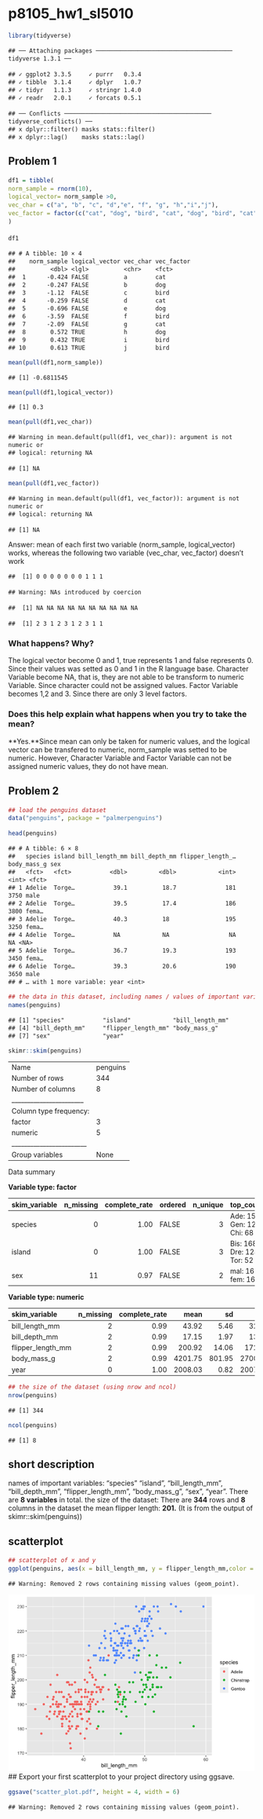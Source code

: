 p8105\_hw1\_sl5010
================

``` r
library(tidyverse)
```

    ## ── Attaching packages ─────────────────────────────────────── tidyverse 1.3.1 ──

    ## ✓ ggplot2 3.3.5     ✓ purrr   0.3.4
    ## ✓ tibble  3.1.4     ✓ dplyr   1.0.7
    ## ✓ tidyr   1.1.3     ✓ stringr 1.4.0
    ## ✓ readr   2.0.1     ✓ forcats 0.5.1

    ## ── Conflicts ────────────────────────────────────────── tidyverse_conflicts() ──
    ## x dplyr::filter() masks stats::filter()
    ## x dplyr::lag()    masks stats::lag()

## Problem 1

``` r
df1 = tibble(
norm_sample = rnorm(10),
logical_vector= norm_sample >0,
vec_char = c("a", "b", "c", "d","e", "f", "g", "h","i","j"),
vec_factor = factor(c("cat", "dog", "bird", "cat", "dog", "bird", "cat", "dog", "bird", "bird"))
)

df1
```

    ## # A tibble: 10 × 4
    ##    norm_sample logical_vector vec_char vec_factor
    ##          <dbl> <lgl>          <chr>    <fct>     
    ##  1      -0.424 FALSE          a        cat       
    ##  2      -0.247 FALSE          b        dog       
    ##  3      -1.12  FALSE          c        bird      
    ##  4      -0.259 FALSE          d        cat       
    ##  5      -0.696 FALSE          e        dog       
    ##  6      -3.59  FALSE          f        bird      
    ##  7      -2.09  FALSE          g        cat       
    ##  8       0.572 TRUE           h        dog       
    ##  9       0.432 TRUE           i        bird      
    ## 10       0.613 TRUE           j        bird

``` r
mean(pull(df1,norm_sample))
```

    ## [1] -0.6811545

``` r
mean(pull(df1,logical_vector))
```

    ## [1] 0.3

``` r
mean(pull(df1,vec_char))
```

    ## Warning in mean.default(pull(df1, vec_char)): argument is not numeric or
    ## logical: returning NA

    ## [1] NA

``` r
mean(pull(df1,vec_factor))
```

    ## Warning in mean.default(pull(df1, vec_factor)): argument is not numeric or
    ## logical: returning NA

    ## [1] NA

Answer: mean of each first two variable (norm\_sample, logical\_vector)
works, whereas the following two variable (vec\_char, vec\_factor)
doesn’t work

    ##  [1] 0 0 0 0 0 0 0 1 1 1

    ## Warning: NAs introduced by coercion

    ##  [1] NA NA NA NA NA NA NA NA NA NA

    ##  [1] 2 3 1 2 3 1 2 3 1 1

### What happens? Why?

The logical vector become 0 and 1, true represents 1 and false
represents 0. Since their values was setted as 0 and 1 in the R language
base. Character Variable become NA, that is, they are not able to be
transform to numeric Variable. Since character could not be assigned
values. Factor Variable becomes 1,2 and 3. Since there are only 3 level
factors.

### Does this help explain what happens when you try to take the mean?

**Yes.**Since mean can only be taken for numeric values, and the logical
vector can be transfered to numeric, norm\_sample was setted to be
numeric. However, Character Variable and Factor Variable can not be
assigned numeric values, they do not have mean.

## Problem 2

``` r
## load the penguins dataset
data("penguins", package = "palmerpenguins")
```

``` r
head(penguins)
```

    ## # A tibble: 6 × 8
    ##   species island bill_length_mm bill_depth_mm flipper_length_… body_mass_g sex  
    ##   <fct>   <fct>           <dbl>         <dbl>            <int>       <int> <fct>
    ## 1 Adelie  Torge…           39.1          18.7              181        3750 male 
    ## 2 Adelie  Torge…           39.5          17.4              186        3800 fema…
    ## 3 Adelie  Torge…           40.3          18                195        3250 fema…
    ## 4 Adelie  Torge…           NA            NA                 NA          NA <NA> 
    ## 5 Adelie  Torge…           36.7          19.3              193        3450 fema…
    ## 6 Adelie  Torge…           39.3          20.6              190        3650 male 
    ## # … with 1 more variable: year <int>

``` r
## the data in this dataset, including names / values of important variables
names(penguins)
```

    ## [1] "species"           "island"            "bill_length_mm"   
    ## [4] "bill_depth_mm"     "flipper_length_mm" "body_mass_g"      
    ## [7] "sex"               "year"

``` r
skimr::skim(penguins)
```

|                                                  |          |
|:-------------------------------------------------|:---------|
| Name                                             | penguins |
| Number of rows                                   | 344      |
| Number of columns                                | 8        |
| \_\_\_\_\_\_\_\_\_\_\_\_\_\_\_\_\_\_\_\_\_\_\_   |          |
| Column type frequency:                           |          |
| factor                                           | 3        |
| numeric                                          | 5        |
| \_\_\_\_\_\_\_\_\_\_\_\_\_\_\_\_\_\_\_\_\_\_\_\_ |          |
| Group variables                                  | None     |

Data summary

**Variable type: factor**

| skim\_variable | n\_missing | complete\_rate | ordered | n\_unique | top\_counts                 |
|:---------------|-----------:|---------------:|:--------|----------:|:----------------------------|
| species        |          0 |           1.00 | FALSE   |         3 | Ade: 152, Gen: 124, Chi: 68 |
| island         |          0 |           1.00 | FALSE   |         3 | Bis: 168, Dre: 124, Tor: 52 |
| sex            |         11 |           0.97 | FALSE   |         2 | mal: 168, fem: 165          |

**Variable type: numeric**

| skim\_variable      | n\_missing | complete\_rate |    mean |     sd |     p0 |     p25 |     p50 |    p75 |   p100 | hist  |
|:--------------------|-----------:|---------------:|--------:|-------:|-------:|--------:|--------:|-------:|-------:|:------|
| bill\_length\_mm    |          2 |           0.99 |   43.92 |   5.46 |   32.1 |   39.23 |   44.45 |   48.5 |   59.6 | ▃▇▇▆▁ |
| bill\_depth\_mm     |          2 |           0.99 |   17.15 |   1.97 |   13.1 |   15.60 |   17.30 |   18.7 |   21.5 | ▅▅▇▇▂ |
| flipper\_length\_mm |          2 |           0.99 |  200.92 |  14.06 |  172.0 |  190.00 |  197.00 |  213.0 |  231.0 | ▂▇▃▅▂ |
| body\_mass\_g       |          2 |           0.99 | 4201.75 | 801.95 | 2700.0 | 3550.00 | 4050.00 | 4750.0 | 6300.0 | ▃▇▆▃▂ |
| year                |          0 |           1.00 | 2008.03 |   0.82 | 2007.0 | 2007.00 | 2008.00 | 2009.0 | 2009.0 | ▇▁▇▁▇ |

``` r
## the size of the dataset (using nrow and ncol)
nrow(penguins)
```

    ## [1] 344

``` r
ncol(penguins)
```

    ## [1] 8

## short description

names of important variables: “species” “island”, “bill\_length\_mm”,
“bill\_depth\_mm”, “flipper\_length\_mm”, “body\_mass\_g”, “sex”,
“year”. There are **8 variables** in total. the size of the dataset:
There are **344** rows and **8** columns in the dataset the mean flipper
length: **201.** (It is from the output of skimr::skim(penguins))

## scatterplot

``` r
## scatterplot of x and y
ggplot(penguins, aes(x = bill_length_mm, y = flipper_length_mm,color = species)) + geom_point()
```

    ## Warning: Removed 2 rows containing missing values (geom_point).

![](p8150_hw1_sl5010_files/figure-gfm/unnamed-chunk-7-1.png)<!-- -->
\#\# Export your first scatterplot to your project directory using
ggsave.

``` r
ggsave("scatter_plot.pdf", height = 4, width = 6)
```

    ## Warning: Removed 2 rows containing missing values (geom_point).
